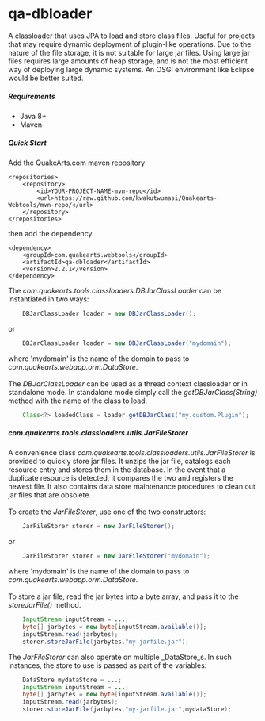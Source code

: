 # qa-dbloader

A classloader that uses JPA to load and store class files. Useful for projects that may require dynamic deployment of plugin-like operations. Due to the nature of the file storage, it is not suitable for large jar files. Using large jar files requires large amounts of heap storage, and is not the most efficient way of deploying large dynamic systems. An OSGI environment like Eclipse would be better suited.

##### Requirements
* Java 8+
* Maven

##### Quick Start

Add the QuakeArts.com maven repository

```
<repositories>
    <repository>
        <id>YOUR-PROJECT-NAME-mvn-repo</id>
        <url>https://raw.github.com/kwakutwumasi/Quakearts-Webtools/mvn-repo/</url>
    </repository>
</repositories>

```

then add the dependency

```
<dependency>
	<groupId>com.quakearts.webtools</groupId>
	<artifactId>qa-dbloader</artifactId>
	<version>2.2.1</version>
</dependency>

```

The _com.quakearts.tools.classloaders.DBJarClassLoader_ can be instantiated in two ways:

```java
	DBJarClassLoader loader = new DBJarClassLoader();
```

or

```java
	DBJarClassLoader loader = new DBJarClassLoader("mydomain");
```

where 'mydomain' is the name of the domain to pass to _com.quakearts.webapp.orm.DataStore_.
<br /><br />
The _DBJarClassLoader_ can be used as a thread context classloader or in standalone mode. In standalone mode simply call the _getDBJarClass(String)_ method with the name of the class to load.

```java
	Class<?> loadedClass = loader.getDBJarClass("my.custom.Plugin");
```

##### com.quakearts.tools.classloaders.utils.JarFileStorer

A convenience class _com.quakearts.tools.classloaders.utils.JarFileStorer_ is provided to quickly store jar files. It unzips the jar file, catalogs each resource entry and stores them in the database. In the event that a duplicate resource is detected, it compares the two and registers the newest file. It also contains data store maintenance procedures to clean out jar files that are obsolete.
<br /><br />
To create the _JarFileStorer_, use one of the two constructors:

```java
	JarFileStorer storer = new JarFileStorer();
```

or 

```java
	JarFileStorer storer = new JarFileStorer("mydomain");
```

where 'mydomain' is the name of the domain to pass to _com.quakearts.webapp.orm.DataStore_.
<br /><br />
To store a jar file, read the jar bytes into a byte array, and pass it to the _storeJarFile()_ method.

```java
	InputStream inputStream = ...;
	byte[] jarbytes = new byte[inputStream.available()];
	inputStream.read(jarbytes);
	storer.storeJarFile(jarbytes,"my-jarfile.jar");
```

The _JarFileStorer_ can also operate on multiple _DataStore_s. In such instances, the store to use is passed as part of the variables:

```java
	DataStore mydataStore = ...;
	InputStream inputStream = ...;
	byte[] jarbytes = new byte[inputStream.available()];
	inputStream.read(jarbytes);
	storer.storeJarFile(jarbytes,"my-jarfile.jar",mydataStore);
```

